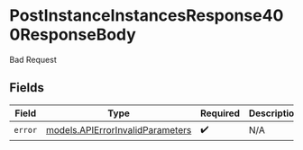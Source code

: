 # PostInstanceInstancesResponse400ResponseBody

Bad Request


## Fields

| Field                                                                      | Type                                                                       | Required                                                                   | Description                                                                |
| -------------------------------------------------------------------------- | -------------------------------------------------------------------------- | -------------------------------------------------------------------------- | -------------------------------------------------------------------------- |
| `error`                                                                    | [models.APIErrorInvalidParameters](../models/apierrorinvalidparameters.md) | :heavy_check_mark:                                                         | N/A                                                                        |